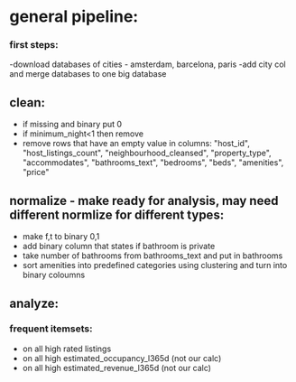 # general pipeline:
### first steps:
-download databases of cities - amsterdam, barcelona, paris
-add city col and merge databases to one big database

## clean:
- if missing and binary put 0
- if minimum_night<1 then remove
- remove rows that have an empty value in columns:
    "host_id",
    "host_listings_count",
    "neighbourhood_cleansed",
    "property_type",
    "accommodates",
    "bathrooms_text",
    "bedrooms",
    "beds",
    "amenities",
    "price"



## normalize - make ready for analysis, may need different normlize for different types:
- make f,t to binary 0,1
- add binary column that states if bathroom is private
- take number of bathrooms from bathrooms_text and put in bathrooms
- sort amenities into predefined categories using clustering and turn into binary coloumns



## analyze:

### frequent itemsets:
- on all high rated listings
- on all high estimated_occupancy_l365d (not our calc)
- on all high estimated_revenue_l365d (not our calc)




